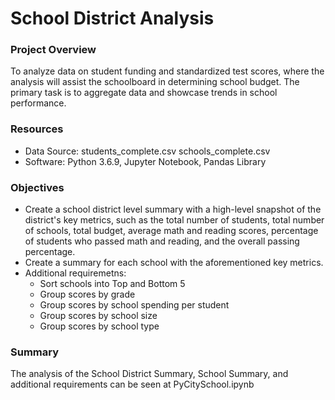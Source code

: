 # School District Analysis

### Project Overview
To analyze data on student funding and standardized test scores, where the analysis will assist the schoolboard in determining school budget. The primary task is to aggregate data and showcase trends in school performance. 

### Resources
- Data Source: students_complete.csv
               schools_complete.csv
- Software: Python 3.6.9, Jupyter Notebook, Pandas Library

### Objectives
- Create a school district level summary with a high-level snapshot of the district's key metrics, such as the total number of students, total number of schools, total budget, average math and reading scores, percentage of students who passed math and reading, and the overall passing percentage.  
- Create a summary for each school with the aforementioned key metrics.
- Additional requiremetns:
  - Sort schools into Top and Bottom 5
  - Group scores by grade
  - Group scores by school spending per student
  - Group scores by school size
  - Group scores by school type

### Summary
The analysis of the School District Summary, School Summary, and additional requirements can be seen at PyCitySchool.ipynb



